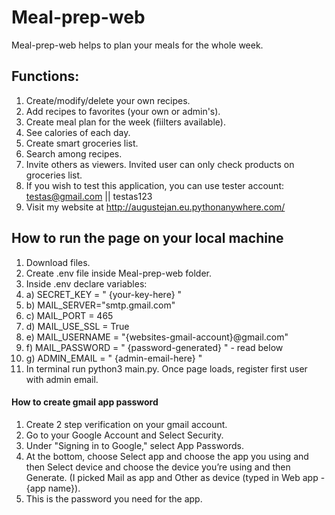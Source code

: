 # Meal-prep-web

Meal-prep-web helps to plan your meals for the whole week.

## Functions:
1. Create/modify/delete your own recipes.
2. Add recipes to favorites (your own or admin's).
3. Create meal plan for the week (fiilters available).
5. See calories of each day.
6. Create smart groceries list.
7. Search among recipes.
8. Invite others as viewers. Invited user can only check products on groceries list.
9. If you wish to test this application, you can use tester account: testas@gmail.com || testas123
10. Visit my website at http://augustejan.eu.pythonanywhere.com/

## How to run the page on your local machine
1. Download files.
2. Create .env file inside Meal-prep-web folder. 
3. Inside .env declare variables:
4. a) SECRET_KEY = " {your-key-here} "
5. b) MAIL_SERVER="smtp.gmail.com"
6. c) MAIL_PORT = 465
7. d) MAIL_USE_SSL = True
8. e) MAIL_USERNAME = "{websites-gmail-account}@gmail.com"
9. f) MAIL_PASSWORD = " {password-generated} " - read below
10. g) ADMIN_EMAIL = " {admin-email-here} "
11. In terminal run python3 main.py. Once page loads, register first user with admin email.

#### How to create gmail app password
1. Create 2 step verification on your gmail account.
2. Go to your Google Account and Select Security.
3. Under "Signing in to Google," select App Passwords.
4. At the bottom, choose Select app and choose the app you using and then Select device and choose the device you’re using and then Generate. (I picked Mail as app and Other as device (typed in Web app - {app name}).
5. This is the password you need for the app.



